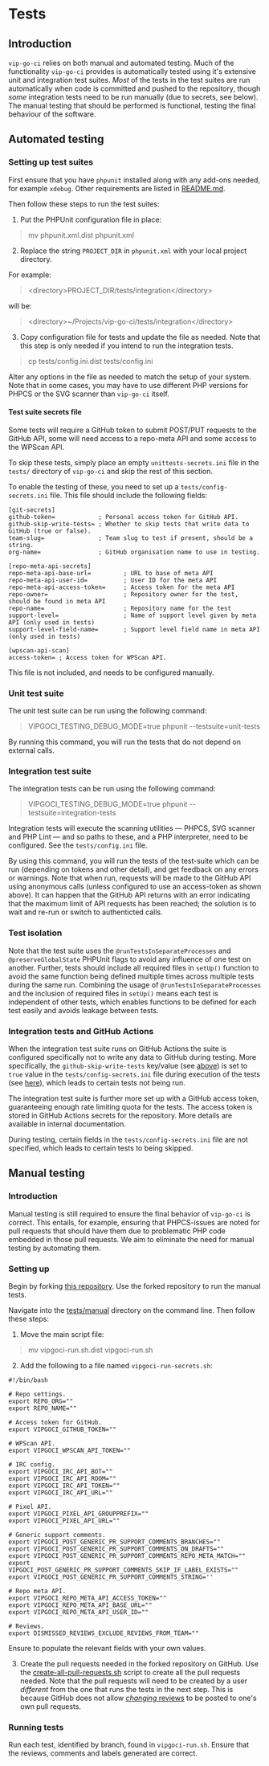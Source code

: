 # Tests

## Introduction 

`vip-go-ci` relies on both manual and automated testing. Much of the functionality `vip-go-ci` provides is automatically tested using it's extensive unit and integration test suites. _Most_ of the tests in the test suites are run automatically when code is committed and pushed to the repository, though _some_ integration tests need to be run manually (due to secrets, see below). The manual testing that should be performed is functional, testing the final behaviour of the software. 

## Automated testing

### Setting up test suites

First ensure that you have `phpunit` installed along with any add-ons needed, for example `xdebug`. Other requirements are listed in [README.md](README.md#system-requirements).

Then follow these steps to run the test suites:

1) Put the PHPUnit configuration file in place:

> mv phpunit.xml.dist phpunit.xml

2) Replace the string `PROJECT_DIR` in `phpunit.xml` with your local project directory.

For example:

> &lt;directory&gt;PROJECT_DIR/tests/integration&lt;/directory&gt;

will be:

> &lt;directory&gt;~/Projects/vip-go-ci/tests/integration&lt;/directory&gt;

3) Copy configuration file for tests and update the file as needed. Note that this step is only needed if you intend to run the integration tests. 

> cp tests/config.ini.dist tests/config.ini

Alter any options in the file as needed to match the setup of your system. Note that in some cases, you may have to use different PHP versions for PHPCS or the SVG scanner than `vip-go-ci` itself.

#### Test suite secrets file

Some tests will require a GitHub token to submit POST/PUT requests to the GitHub API, some will need access to a repo-meta API and some access to the WPScan API. 

To skip these tests, simply place an empty `unittests-secrets.ini` file in the `tests/` directory of `vip-go-ci` and skip the rest of this section.

To enable the testing of these, you need to set up a `tests/config-secrets.ini` file. This file should include the following fields:

```
[git-secrets]
github-token=            ; Personal access token for GitHub API.
github-skip-write-tests= ; Whether to skip tests that write data to GitHub (true or false).
team-slug=               ; Team slug to test if present, should be a string.
org-name=                ; GitHub organisation name to use in testing.

[repo-meta-api-secrets]
repo-meta-api-base-url=         ; URL to base of meta API
repo-meta-api-user-id=          ; User ID for the meta API
repo-meta-api-access-token=     ; Access token for the meta API
repo-owner=                     ; Repository owner for the test, should be found in meta API
repo-name=                      ; Repository name for the test
support-level=                  ; Name of support level given by meta API (only used in tests)
support-level-field-name=       ; Support level field name in meta API (only used in tests)

[wpscan-api-scan]
access-token= ; Access token for WPScan API.
```

This file is not included, and needs to be configured manually.

### Unit test suite

The unit test suite can be run using the following command:

> VIPGOCI_TESTING_DEBUG_MODE=true phpunit --testsuite=unit-tests

By running this command, you will run the tests that do not depend on external calls. 

### Integration test suite

The integration tests can be run using the following command:

> VIPGOCI_TESTING_DEBUG_MODE=true phpunit --testsuite=integration-tests

Integration tests will execute the scanning utilities — PHPCS, SVG scanner and PHP Lint — and so paths to these, and a PHP interpreter, need to be configured. See the `tests/config.ini` file.

By using this command, you will run the tests of the test-suite which can be run (depending on tokens and other detail), and get feedback on any errors or warnings. Note that when run, requests will be made to the GitHub API using anonymous calls (unless configured to use an access-token as shown above). It can happen that the GitHub API returns with an error indicating that the maximum limit of API requests has been reached; the solution is to wait and re-run or switch to authenticted calls. 

### Test isolation

Note that the test suite uses the `@runTestsInSeparateProcesses` and `@preserveGlobalState` PHPUnit flags to avoid any influence of one test on another. Further, tests should include all required files in `setUp()` function to avoid the same function being defined multiple times across multiple tests during the same run. Combining the usage of `@runTestsInSeparateProcesses` and the inclusion of required files in `setUp()` means each test is independent of other tests, which enables functions to be defined for each test easily and avoids leakage between tests.

### Integration tests and GitHub Actions

When the integration test suite runs on GitHub Actions the suite is configured specifically not to write any data to GitHub during testing. More specifically, the `github-skip-write-tests` key/value (see [above](#test-suite-secrets-file)) is set to `true` value in the `tests/config-secrets.ini` file during execution of the tests (see [here](.github/workflows/ci.yml)), which leads to certain tests not being run.

The integration test suite is further more set up with a GitHub access token, guaranteeing enough rate limiting quota for the tests. The access token is stored in GitHub Actions secrets for the repository. More details are available in internal documentation.

During testing, certain fields in the `tests/config-secrets.ini` file are not specified, which leads to certain tests to being skipped.

## Manual testing

### Introduction

Manual testing is still required to ensure the final behavior of `vip-go-ci` is correct. This entails, for example, ensuring that PHPCS-issues are noted for pull requests that should have them due to problematic PHP code embedded in those pull requests.  We aim to eliminate the need for manual testing by automating them.

### Setting up

Begin by forking [this repository](https://github.com/gudmdharalds-a8c/vip-go-ci-manual-testing). Use the forked repository to run the manual tests.

Navigate into the [tests/manual](tests/manual) directory on the command line. Then follow these steps:

1) Move the main script file:

> mv vipgoci-run.sh.dist vipgoci-run.sh

2) Add the following to a file named `vipgoci-run-secrets.sh`:

```
#!/bin/bash

# Repo settings.
export REPO_ORG=""
export REPO_NAME=""

# Access token for GitHub.
export VIPGOCI_GITHUB_TOKEN=""

# WPScan API.
export VIPGOCI_WPSCAN_API_TOKEN=""

# IRC config.
export VIPGOCI_IRC_API_BOT=""
export VIPGOCI_IRC_API_ROOM=""
export VIPGOCI_IRC_API_TOKEN=""
export VIPGOCI_IRC_API_URL=""

# Pixel API.
export VIPGOCI_PIXEL_API_GROUPPREFIX=""
export VIPGOCI_PIXEL_API_URL=""

# Generic support comments.
export VIPGOCI_POST_GENERIC_PR_SUPPORT_COMMENTS_BRANCHES=""
export VIPGOCI_POST_GENERIC_PR_SUPPORT_COMMENTS_ON_DRAFTS=""
export VIPGOCI_POST_GENERIC_PR_SUPPORT_COMMENTS_REPO_META_MATCH=""
export VIPGOCI_POST_GENERIC_PR_SUPPORT_COMMENTS_SKIP_IF_LABEL_EXISTS=""
export VIPGOCI_POST_GENERIC_PR_SUPPORT_COMMENTS_STRING=''

# Repo meta API.
export VIPGOCI_REPO_META_API_ACCESS_TOKEN=""
export VIPGOCI_REPO_META_API_BASE_URL=""
export VIPGOCI_REPO_META_API_USER_ID=""

# Reviews.
export DISMISSED_REVIEWS_EXCLUDE_REVIEWS_FROM_TEAM=""
```

Ensure to populate the relevant fields with your own values.

3) Create the pull requests needed in the forked repository on GitHub. Use the [create-all-pull-requests.sh](tests/manual/create-all-pull-requests.sh) script to create all the pull requests needed. Note that the pull requests will need to be created by a user _different_ from the one that runs the tests in the next step. This is because GitHub does not allow [_changing_ reviews](https://docs.github.com/en/pull-requests/collaborating-with-pull-requests/reviewing-changes-in-pull-requests/reviewing-proposed-changes-in-a-pull-request#submitting-your-review) to be posted to one's own pull requests.

### Running tests

Run each test, identified by branch, found in `vipgoci-run.sh`. Ensure that the reviews, comments and labels generated are correct.
